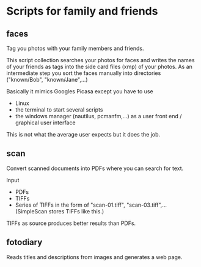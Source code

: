 # Scripts for family and friends

## faces

Tag you photos with your family members and friends.

This script collection searches your photos for faces and writes the names of your friends as tags into the side card files (xmp) of your photos. As an intermediate step you sort the faces manually into directories ("known/Bob", "known/Jane",...)

Basically it mimics Googles Picasa except you have to use

- Linux
- the terminal to start several scripts
- the windows manager (nautilus, pcmanfm,...) as a user front end / graphical user interface

This is not what the average user expects but it does the job.

## scan

Convert scanned documents into PDFs where you can search for text.

Input
- PDFs
- TIFFs
- Series of TIFFs in the form of "scan-01.tiff", "scan-03.tiff",... (SimpleScan stores TIFFs like this.)

TIFFs as source produces better results than PDFs.

## fotodiary

Reads titles and descriptions from images and generates a web page.
